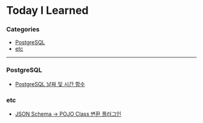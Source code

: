 # Today I Learned

### Categories

* [PostgreSQL](#postgresql)
* [etc](#etc)
---

### PostgreSQL

- [PostgreSQL 날짜 및 시간 함수](postgresql/time-function.md)

### etc

- [JSON Schema -> POJO Class 변환 플러그인](etc/jsonschema2pojo.md)
